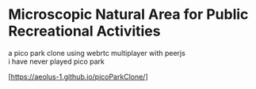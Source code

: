 # Microscopic Natural Area for Public Recreational Activities  
a pico park clone using webrtc multiplayer with peerjs  
i have never played pico park

[https://aeolus-1.github.io/picoParkClone/]
